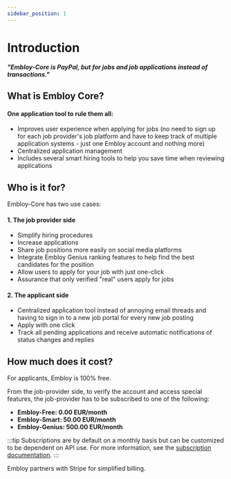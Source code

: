 ```yaml
---
sidebar_position: 1
---
```


# Introduction

___"Embloy-Core is PayPal, but for jobs and job applications instead of transactions."___

## What is Embloy Core?

#### One application tool to rule them all:

- Improves user experience when applying for jobs (no need to sign up for each job provider's job platform and have to keep track of multiple application systems - just one Embloy account and nothing more)
- Centralized application management
- Includes several smart hiring tools to help you save time when reviewing applications

## Who is it for?

Embloy-Core has two use cases:

#### 1. The job provider side

- Simplify hiring procedures
- Increase applications
- Share job positions more easily on social media platforms
- Integrate Embloy Genius ranking features to help find the best candidates for the position
- Allow users to apply for your job with just one-click 
- Assurance that only verified "real" users apply for jobs

#### 2. The applicant side

- Centralized application tool instead of annoying email threads and having to sign in to a new job portal for every new job posting
- Apply with one click
- Track all pending applications and receive automatic notifications of status changes and replies

## How much does it cost?

For applicants, Embloy is 100% free.

From the job-provider side, to verify the account and access special features, the job-provider has to be subscribed to one of the following:

- **Embloy-Free: 0.00 EUR/month**
- **Embloy-Smart: 50.00 EUR/month**
- **Embloy-Genius: 500.00 EUR/month**

:::tip
Subscriptions are by default on a monthly basis but can be customized to be dependent on API use. For more information, see the [subscription documentation](https://developers.embloy.com/docs/category/subscriptions). 
:::

Embloy partners with Stripe for simplified billing.
